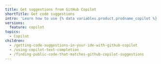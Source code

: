 ```yaml
---
title: Get suggestions from GitHub Copilot
shortTitle: Get code suggestions
intro: 'Learn how to use {% data variables.product.prodname_copilot %}.'
versions:
  feature: copilot
topics:
  - Copilot
children:
  - /getting-code-suggestions-in-your-ide-with-github-copilot
  - /using-copilot-text-completion
  - /finding-public-code-that-matches-github-copilot-suggestions
---
```

